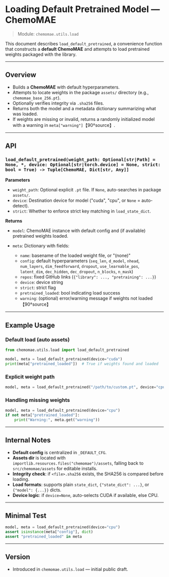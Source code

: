 # Loading Default Pretrained Model — ChemoMAE

> Module: `chemomae.utils.load`

This document describes `load_default_pretrained`, a convenience function that constructs a **default ChemoMAE** and attempts to load pretrained weights packaged with the library.

---

## Overview

* Builds a **ChemoMAE** with default hyperparameters.
* Attempts to locate weights in the package `assets/` directory (e.g., `chemomae_base_256.pt`).
* Optionally verifies integrity via `.sha256` files.
* Returns both the model and a metadata dictionary summarizing what was loaded.
* If weights are missing or invalid, returns a randomly initialized model with a warning in `meta["warning"]`【90†source】.

---

## API

### `load_default_pretrained(weight_path: Optional[str|Path] = None, *, device: Optional[str|torch.device] = None, strict: bool = True) -> Tuple[ChemoMAE, Dict[str, Any]]`

**Parameters**

* `weight_path`: Optional explicit `.pt` file. If `None`, auto-searches in package `assets/`.
* `device`: Destination device for model ("cuda", "cpu", or `None` = auto-detect).
* `strict`: Whether to enforce strict key matching in `load_state_dict`.

**Returns**

* `model`: ChemoMAE instance with default config and (if available) pretrained weights loaded.
* `meta`: Dictionary with fields:

  * `name`: basename of the loaded weight file, or "(none)"
  * `config`: default hyperparameters (`seq_len`, `d_model`, `nhead`, `num_layers`, `dim_feedforward`, `dropout`, `use_learnable_pos`, `latent_dim`, `dec_hidden`, `dec_dropout`, `n_blocks`, `n_mask`)
  * `repos`: fixed GitHub links (`{"library": ..., "pretraining": ...}`)
  * `device`: device string
  * `strict`: strict flag
  * `pretrained_loaded`: bool indicating load success
  * `warning`: (optional) error/warning message if weights not loaded【90†source】

---

## Example Usage

### Default load (auto assets)

```python
from chemomae.utils.load import load_default_pretrained

model, meta = load_default_pretrained(device="cuda")
print(meta["pretrained_loaded"])  # True if weights found and loaded
```

### Explicit weight path

```python
model, meta = load_default_pretrained("/path/to/custom.pt", device="cpu", strict=False)
```

### Handling missing weights

```python
model, meta = load_default_pretrained(device="cpu")
if not meta["pretrained_loaded"]:
    print("Warning:", meta.get("warning"))
```

---

## Internal Notes

* **Default config** is centralized in `_DEFAULT_CFG`.
* **Assets dir** is located with `importlib.resources.files("chemomae")/assets`, falling back to `src/chemomae/assets` for editable installs.
* **Integrity check**: if `<file>.sha256` exists, the SHA256 is compared before loading.
* **Load formats**: supports plain `state_dict`, `{"state_dict": ...}`, or `{"model": {...}}` dicts.
* **Device logic**: if `device=None`, auto-selects CUDA if available, else CPU.

---

## Minimal Test

```python
model, meta = load_default_pretrained(device="cpu")
assert isinstance(meta["config"], dict)
assert "pretrained_loaded" in meta
```

---

## Version

* Introduced in `chemomae.utils.load` — initial public draft.
